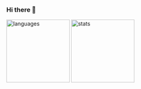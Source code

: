 ### Hi there 👋

<img src="https://github-readme-stats.vercel.app/api/top-langs/?username=AUnicornWithNoLife&layout=compact&theme=synthwave" alt="languages" height="165">
<img src="https://github-readme-stats.vercel.app/api?username=AUnicornWithNoLife&theme=synthwave" alt="stats" height="165">
